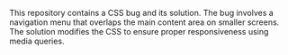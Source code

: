 This repository contains a CSS bug and its solution. The bug involves a navigation menu that overlaps the main content area on smaller screens.  The solution modifies the CSS to ensure proper responsiveness using media queries.